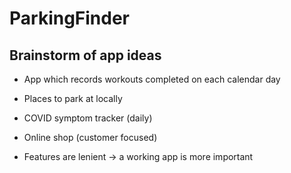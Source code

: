 # ParkingFinder

## Brainstorm of app ideas
- App which records workouts completed on each calendar day
- Places to park at locally
- COVID symptom tracker (daily)
- Online shop (customer focused)

- Features are lenient -> a working app is more important

